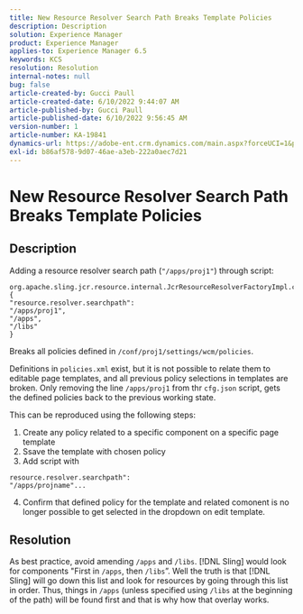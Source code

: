 ```yaml
---
title: New Resource Resolver Search Path Breaks Template Policies
description: Description
solution: Experience Manager
product: Experience Manager
applies-to: Experience Manager 6.5
keywords: KCS
resolution: Resolution
internal-notes: null
bug: false
article-created-by: Gucci Paull
article-created-date: 6/10/2022 9:44:07 AM
article-published-by: Gucci Paull
article-published-date: 6/10/2022 9:56:45 AM
version-number: 1
article-number: KA-19841
dynamics-url: https://adobe-ent.crm.dynamics.com/main.aspx?forceUCI=1&pagetype=entityrecord&etn=knowledgearticle&id=a075dddc-a1e8-ec11-bb3c-000d3a3bd262
exl-id: b86af578-9d07-46ae-a3eb-222a0aec7d21
---
```

# New Resource Resolver Search Path Breaks Template Policies

## Description






Adding a resource resolver search path (`"/apps/proj1"`) through script:
```
org.apache.sling.jcr.resource.internal.JcrResourceResolverFactoryImpl.cfg.json
{
"resource.resolver.searchpath": 
"/apps/proj1",
"/apps",
"/libs"
}
```
Breaks all policies defined in `/conf/proj1/settings/wcm/policies`.







Definitions in `policies.xml` exist, but it is not possible to relate them to editable page templates, and all previous policy selections in templates are broken. Only removing the line `/apps/proj1` from thr `cfg.json` script, gets the defined policies back to the previous working state.

This can be reproduced using the following steps:

1. Create any policy related to a specific component on a specific page template
2. Ssave the template with chosen policy
3. Add script with 
```
resource.resolver.searchpath": 
"/apps/projname"...
```
4. Confirm that defined policy for the template and related comonent is no longer possible to get selected in the dropdown on edit template.




## Resolution


As best practice, avoid amending `/apps` and `/libs`. [!DNL Sling] would look for components "First in `/apps`, then `/libs`”. Well the truth is that [!DNL Sling] will go down this list and look for resources by going through this list in order. Thus, things in `/apps` (unless specified using `/libs` at the beginning of the path) will be found first and that is why how that overlay works.
